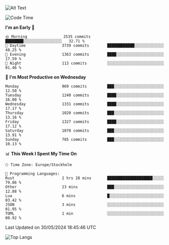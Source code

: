 ![Alt Text](https://media.tenor.com/3Gehha8RO-sAAAAC/goose-dance.gif)

<!--START_SECTION:waka-->
![Code Time](http://img.shields.io/badge/Code%20Time-159%20hrs%202%20mins-blue)

**I'm an Early 🐤** 

```text
🌞 Morning                2535 commits        ████████░░░░░░░░░░░░░░░░░   32.71 % 
🌆 Daytime                3739 commits        ████████████░░░░░░░░░░░░░   48.25 % 
🌃 Evening                1363 commits        ████░░░░░░░░░░░░░░░░░░░░░   17.59 % 
🌙 Night                  113 commits         ░░░░░░░░░░░░░░░░░░░░░░░░░   01.46 % 
```
📅 **I'm Most Productive on Wednesday** 

```text
Monday                   969 commits         ███░░░░░░░░░░░░░░░░░░░░░░   12.50 % 
Tuesday                  1240 commits        ████░░░░░░░░░░░░░░░░░░░░░   16.00 % 
Wednesday                1331 commits        ████░░░░░░░░░░░░░░░░░░░░░   17.17 % 
Thursday                 1020 commits        ███░░░░░░░░░░░░░░░░░░░░░░   13.16 % 
Friday                   1327 commits        ████░░░░░░░░░░░░░░░░░░░░░   17.12 % 
Saturday                 1078 commits        ███░░░░░░░░░░░░░░░░░░░░░░   13.91 % 
Sunday                   785 commits         ███░░░░░░░░░░░░░░░░░░░░░░   10.13 % 
```


📊 **This Week I Spent My Time On** 

```text
🕑︎ Time Zone: Europe/Stockholm

💬 Programming Languages: 
Rust                     2 hrs 28 mins       ████████████████████░░░░░   79.86 % 
Other                    23 mins             ███░░░░░░░░░░░░░░░░░░░░░░   12.88 % 
Lua                      6 mins              █░░░░░░░░░░░░░░░░░░░░░░░░   03.42 % 
JSON                     3 mins              ░░░░░░░░░░░░░░░░░░░░░░░░░   01.95 % 
TOML                     1 min               ░░░░░░░░░░░░░░░░░░░░░░░░░   00.92 % 
```


 Last Updated on 30/05/2024 18:45:46 UTC
<!--END_SECTION:waka-->

![Top Langs](https://github-readme-stats-rose-phi.vercel.app/api/top-langs/?username=jxncted\&layout=compact&hide=c,assembly,jupyter%20notebook)
